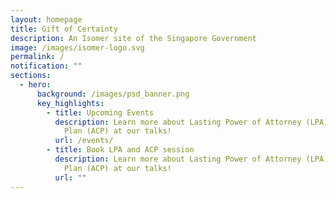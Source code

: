 ```yaml
---
layout: homepage
title: Gift of Certainty
description: An Isomer site of the Singapore Government
image: /images/isomer-logo.svg
permalink: /
notification: ""
sections:
  - hero:
      background: /images/psd_banner.png
      key_highlights:
        - title: Upcoming Events
          description: Learn more about Lasting Power of Attorney (LPA) and Advance Care
            Plan (ACP) at our talks!
          url: /events/
        - title: Book LPA and ACP session
          description: Learn more about Lasting Power of Attorney (LPA) and Advance Care
            Plan (ACP) at our talks!
          url: ""
---
```

